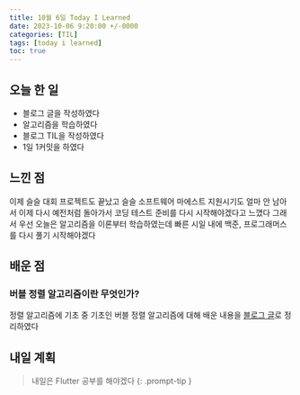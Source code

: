 ```yaml
---
title: 10월 6일 Today I Learned
date: 2023-10-06 9:20:00 +/-0000
categories: [TIL]
tags: [today i learned]
toc: true
---
```


## 오늘 한 일

* 블로그 글을 작성하였다
* 알고리즘을 학습하였다
* 블로그 TIL을 작성하였다
* 1일 1커밋을 하였다

## 느낀 점

이제 슬슬 대회 프로젝트도 끝났고 슬슬 소프트웨어 마에스트 지원시기도 얼마 안 남아서 이제 다시 예전처럼 돌아가서 코딩 테스트 준비를 다시 시작해야겠다고 느꼈다 그래서 우선 오늘은 알고리즘을 이론부터 학습하였는데 빠른 시일 내에 백준, 프로그래머스를 다시 풀기 시작해야겠다

## 배운 점

### 버블 정렬 알고리즘이란 무엇인가?

정렬 알고리즘에 기초 중 기초인 버블 정렬 알고리즘에 대해 배운 내용을 [블로그 글]()로 정리하였다


## 내일 계획

> 내일은 Flutter 공부를 해야겠다
{: .prompt-tip }

